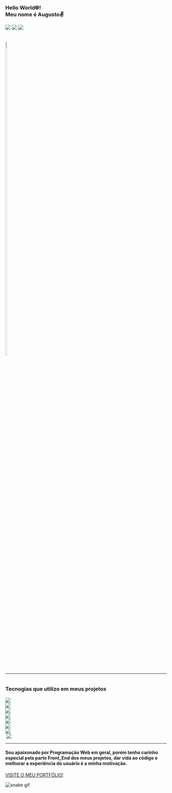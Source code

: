 <h3>Hello World🌐! <br>Meu nome é Augusto✌️</h3>

<div>
    <a href="https://www.instagram.com/augusto_westphall/"><img src="https://img.shields.io/badge/Instagram-E4405F?style=for-the-badge&logo=instagram&logoColor=white"></a>
    <a href="https://www.linkedin.com/in/augusto-westphal-67b7b3230/"><img src="https://img.shields.io/badge/LinkedIn-0077B5?style=for-the-badge&logo=linkedin&logoColor=white"></a>
    <a href="https://discord.gg/DX8tAjUTRy"><img src="https://img.shields.io/badge/Discord-7289DA?style=for-the-badge&logo=discord&logoColor=white"></a>
 </div>
<br>
<br>
<div style="display: inline-block;>
    <img width="50%" src="https://github-readme-stats.vercel.app/api/top-langs/?username=AugustoGitH&layout=compact">
    <img width="50%" src="https://github-readme-stats.vercel.app/api?username=AugustoGitH&show_icons=true&theme=radical">
</div>
<hr>
<div class="display" style="display: grid;">
  <h3>Tecnogias que utilizo em meus projetos</h3>
  <img src="https://img.shields.io/badge/HTML-239120?style=for-the-badge&logo=html5&logoColor=white">
  <img src="https://img.shields.io/badge/CSS3-1572B6?style=for-the-badge&logo=css3&logoColor=white">
  <img src="https://img.shields.io/badge/JavaScript-323330?style=for-the-badge&logo=javascript&logoColor=F7DF1E">
  <img src="https://img.shields.io/badge/Node.js-43853D?style=for-the-badge&logo=node.js&logoColor=white">
  <img src="https://img.shields.io/badge/Bootstrap-563D7C?style=for-the-badge&logo=bootstrap&logoColor=white">
  <img src="https://img.shields.io/badge/jQuery-0769AD?style=for-the-badge&logo=jquery&logoColor=white">
  <img src="https://img.shields.io/badge/Netlify-00C7B7?style=for-the-badge&logo=netlify&logoColor=white">
  <img align="right" src="https://media.indiedb.com/images/members/4/3255/3254117/banana-mario.gif">
</div>
<hr height="2px">
<h4>Sou apaixonado por Programação Web em geral, porém tenho carinho especial pela parte Front_End dos meus projetos, dar vida ao código e melhorar a experiência 
  do usuário é a minha motivação.</h4>
  
<a href="https://meu-portfolio-augusto.netlify.app">VISITE O MEU PORTFÓLIO!</a>

![snake gif](https://github.com/YOUR_USERNAME/YOUR_USERNAME/blob/output/github-contribution-grid-snake.gif)
 



